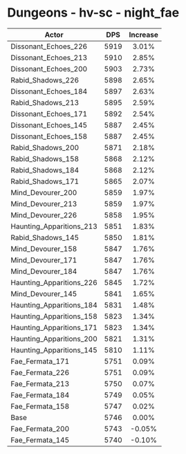 # Dungeons - hv-sc - night_fae
| Actor | DPS | Increase |
|---|:---:|:---:|
|Dissonant_Echoes_226|5919|3.01%|
|Dissonant_Echoes_213|5910|2.85%|
|Dissonant_Echoes_200|5903|2.73%|
|Rabid_Shadows_226|5898|2.65%|
|Dissonant_Echoes_184|5897|2.63%|
|Rabid_Shadows_213|5895|2.59%|
|Dissonant_Echoes_171|5892|2.54%|
|Dissonant_Echoes_145|5887|2.45%|
|Dissonant_Echoes_158|5887|2.45%|
|Rabid_Shadows_200|5871|2.18%|
|Rabid_Shadows_158|5868|2.12%|
|Rabid_Shadows_184|5868|2.12%|
|Rabid_Shadows_171|5865|2.07%|
|Mind_Devourer_200|5859|1.97%|
|Mind_Devourer_213|5859|1.97%|
|Mind_Devourer_226|5858|1.95%|
|Haunting_Apparitions_213|5851|1.83%|
|Rabid_Shadows_145|5850|1.81%|
|Mind_Devourer_158|5847|1.76%|
|Mind_Devourer_171|5847|1.76%|
|Mind_Devourer_184|5847|1.76%|
|Haunting_Apparitions_226|5845|1.72%|
|Mind_Devourer_145|5841|1.65%|
|Haunting_Apparitions_184|5831|1.48%|
|Haunting_Apparitions_158|5823|1.34%|
|Haunting_Apparitions_171|5823|1.34%|
|Haunting_Apparitions_200|5821|1.31%|
|Haunting_Apparitions_145|5810|1.11%|
|Fae_Fermata_171|5751|0.09%|
|Fae_Fermata_226|5751|0.09%|
|Fae_Fermata_213|5750|0.07%|
|Fae_Fermata_184|5749|0.05%|
|Fae_Fermata_158|5747|0.02%|
|Base|5746|0.00%|
|Fae_Fermata_200|5743|-0.05%|
|Fae_Fermata_145|5740|-0.10%|
